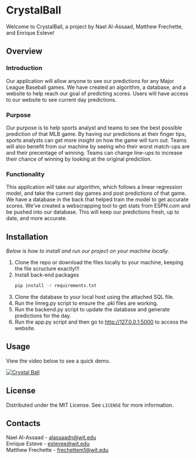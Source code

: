 # CrystalBall

Welcome to CrystalBall, a project by Nael Al-Assaad, Matthew Frechette, and Enrique Esteve!

## Overview

### Introduction

Our application will allow anyone to see our predictions for any Major League Baseball games. We have created an algorithm, a database, and a website to help reach our goal of predicting scores. Users will have access to our website to see current day predictions. 

### Purpose 

Our purpose is to help sports analyst and teams to see the best possible prediction of that MLB game. By having our predictions at their finger tips, sports analysts can get more insight on how the game will turn out. Teams will also benefit from our machine by seeing who their worst match-ups are and their precentage of winning. Teams can change line-ups to increase their chance of winning by looking at the original prediction.

### Functionality 

This application will take our algorithm, which follows a linear regression model, and take the current day games and post predictions of that game. We have a database in the back that helped train the model to get accurate scores. We've created a webscrapping tool to get stats from ESPN.com and be pushed into our database. This will keep our predictions fresh, up to date, and more accurate. 

## Installation

_Below is how to install and run our project on your machine locally._

1. Clone the repo or download the files locally to your machine, keeping the file scructure exactly!!!
2. Install back-end packages
   ```sh
   pip install -r requirements.txt
   ```
3. Clone the database to your local host using the attached SQL file.
4. Run the linreg.py script to ensure the .pkl files are working.
5. Run the backend.py script to update the database and generate predictions for the day.
6. Run the app.py script and then go to http://127.0.0.1:5000 to access the website.

## Usage

View the video below to see a quick demo. 

[![Crystal Ball](https://i9.ytimg.com/vi_webp/A5NYVScRJEw/mq2.webp?sqp=CPDWubUG-oaymwEmCMACELQB8quKqQMa8AEB-AH-CYAC0AWKAgwIABABGDQgTSh_MA8=&rs=AOn4CLCUKfUNnEJJziKn9tpCg2KfD1GN_w)](https://youtu.be/A5NYVScRJEw)


## License

Distributed under the MIT License. See `LICENSE` for more information.


## Contacts

Nael Al-Assaad - alassaadn@wit.edu <br />
Enrique Esteve - estevee@wit.edu <br />
Matthew Frechette - frechettem1@wit.edu
